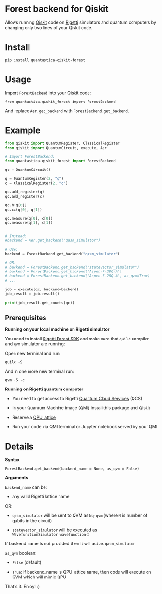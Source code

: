 # Forest backend for Qiskit

Allows running [Qiskit](https://qiskit.org/) code on [Rigetti](https://www.rigetti.com/) simulators and quantum computers by changing only two lines of your Qiskit code.


# Install

```
pip install quantastica-qiskit-forest
```

# Usage

Import `ForestBackend` into your Qiskit code:

```
from quantastica.qiskit_forest import ForestBackend
```

And replace `Aer.get_backend` with `ForestBackend.get_backend`.


# Example

```python
from qiskit import QuantumRegister, ClassicalRegister
from qiskit import QuantumCircuit, execute, Aer

# Import ForestBackend:
from quantastica.qiskit_forest import ForestBackend

qc = QuantumCircuit()

q = QuantumRegister(2, "q")
c = ClassicalRegister(2, "c")

qc.add_register(q)
qc.add_register(c)

qc.h(q[0])
qc.cx(q[0], q[1])

qc.measure(q[0], c[0])
qc.measure(q[1], c[1])


# Instead:
#backend = Aer.get_backend("qasm_simulator")

# Use:
backend = ForestBackend.get_backend("qasm_simulator")

# OR:
# backend = ForestBackend.get_backend("statevector_simulator")
# backend = ForestBackend.get_backend("Aspen-7-28Q-A")
# backend = ForestBackend.get_backend("Aspen-7-28Q-A", as_qvm=True)
# ...

job = execute(qc, backend=backend)
job_result = job.result()

print(job_result.get_counts(qc))

```

## Prerequisites

**Running on your local machine on Rigetti simulator**

You need to install [Rigetti Forest SDK](https://qcs.rigetti.com/sdk-downloads) and make sure that `quilc` compiler and `qvm` simulator are running:

Open new terminal and run:

```
quilc -S
```

And in one more new terminal run:

```
qvm -S -c
```

**Running on Rigetti quantum computer**

- You need to get access to Rigetti [Quantum Cloud Services](https://qcs.rigetti.com/request-access) (QCS)

- In your Quantum Machine Image (QMI) install this package and Qiskit

- Reserve a [QPU lattice](https://www.rigetti.com/qcs/docs/reservations)

- Run your code via QMI terminal or Jupyter notebook served by your QMI


# Details

**Syntax**

`ForestBackend.get_backend(backend_name = None, as_qvm = False)`


**Arguments**

`backend_name` can be:

- any valid Rigetti lattice name

OR:

- `qasm_simulator` will be sent to QVM as `Nq-qvm` (where `N` is number of qubits in the circuit)

- `statevector_simulator` will be executed as `WavefunctionSimulator.wavefunction()`

If backend name is not provided then it will act as `qasm_simulator`

`as_qvm` boolean:

- `False` (default)

- `True`: if backend_name is QPU lattice name, then code will execute on QVM which will mimic QPU


That's it. Enjoy! :)
